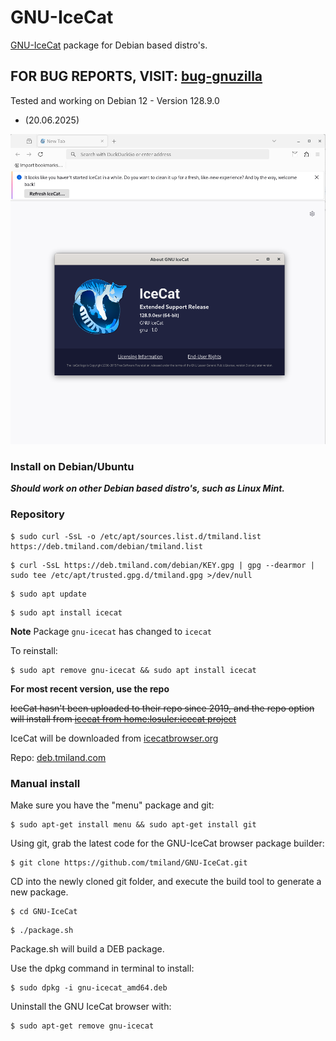 # GNU-IceCat

[GNU-IceCat](https://www.gnu.org/software/gnuzilla/) package for Debian based distro's.

## FOR BUG REPORTS, VISIT: [bug-gnuzilla](https://lists.gnu.org/mailman/listinfo/bug-gnuzilla)

Tested and working on Debian 12 - Version 128.9.0
- (20.06.2025)

![screenshot](https://raw.githubusercontent.com/tmiland/GNU-IceCat/master/img/icecat.png)

### Install on Debian/Ubuntu

***Should work on other Debian based distro's, such as Linux Mint.***

### Repository

```shell
$ sudo curl -SsL -o /etc/apt/sources.list.d/tmiland.list https://deb.tmiland.com/debian/tmiland.list
```

```shell
$ curl -SsL https://deb.tmiland.com/debian/KEY.gpg | gpg --dearmor | sudo tee /etc/apt/trusted.gpg.d/tmiland.gpg >/dev/null
```

```shell
$ sudo apt update
```

```shell
$ sudo apt install icecat
```
**Note**
Package ```gnu-icecat``` has changed to ```icecat```

To reinstall:

```shell
$ sudo apt remove gnu-icecat && sudo apt install icecat
```

**For most recent version, use the repo**

~~IceCat hasn't been uploaded to their repo since 2019, and the repo option will install from [icecat from home:losuler:icecat project](https://software.opensuse.org//download.html?project=home%3Alosuler%3Aicecat&package=icecat)~~

IceCat will be downloaded from [icecatbrowser.org](https://icecatbrowser.org)

Repo: [deb.tmiland.com](https://github.com/tmiland/deb.tmiland.com)

### Manual install

Make sure you have the "menu" package and git:

```shell
$ sudo apt-get install menu && sudo apt-get install git
```

Using git, grab the latest code for the GNU-IceCat browser package builder:

```shell
$ git clone https://github.com/tmiland/GNU-IceCat.git
```

CD into the newly cloned git folder, and execute the build tool to generate a new package.

```shell
$ cd GNU-IceCat
```

```shell
$ ./package.sh
```

Package.sh will build a DEB package.

Use the dpkg command in terminal to install:

```shell
$ sudo dpkg -i gnu-icecat_amd64.deb
```

Uninstall the GNU IceCat browser with:

```shell
$ sudo apt-get remove gnu-icecat
```
